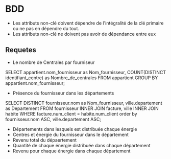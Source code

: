 # BDD

 - Les attributs non-clé doivent dépendre de l'intégralité de la clé primaire ou ne pas en dépendre du tout.
 - Les attributs non-clé ne doivent pas avoir de dépendance entre eux

## Requetes

- Le nombre de Centrales par fourniseur

SELECT appartient.nom_fournisseur as Nom_fournisseur, COUNT(DISTINCT identifiant_centre) as Nombre_de_centrales 
FROM appartient 
GROUP BY appartient.nom_fournisseur; 

 - Présence du fournisseur dans les départements

SELECT DISTINCT fournisseur.nom as Nom_fournisseur, ville.departement as Departement
FROM fournisseur INNER JOIN facture, ville INNER JOIN habite
WHERE facture.num_client = habite.num_client
order by fournisseur.nom ASC, ville.departement ASC;

 - Départements dans lesquels est distribuée chaque énergie
 - Centres et énergie du fournisseur dans le département
 - Revenu total du dépaertement
 - Quantité de chaque énergie distribuée dans chaque département
 - Revenu pour chaque énergie dans chaque département
